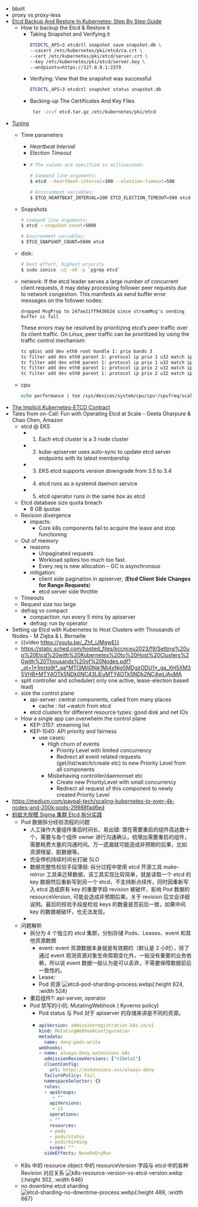 - bbolt
- proxy vs proxy-less
- [Etcd Backup And Restore In Kubernetes: Step By Step Guide](https://k21academy.com/docker-kubernetes/etcd-backup-restore-in-k8s-step-by-step)
	- How to backup the Etcd & Restore it
		- Taking Snapshot and Verifying it
		  ``` bash
		  ETCDCTL_API=3 etcdctl snapshot save snapshot.db \
		  --cacert /etc/kubernetes/pki/etcd/ca.crt \
		  --cert /etc/kubernetes/pki/etcd/server.crt \
		  --key /etc/kubernetes/pki/etcd/server.key \
		  --endpionts=https://127.0.0.1:2379
		  ```
		- Verifying: View that the snapshot was successful
		  ``` bash
		  ETCDCTL_API=3 etcdctl snapshot status snapshot.db
		  ```
		- Backing-up The Certificates And Key Files
		  ``` bash
		   tar -zcvf etcd.tar.gz /etc/kubernetes/pki/etcd
		  ```
- [Tuning](https://etcd.io/docs/v3.6/tuning/)
	- Time parameters
		- *Heartbeat Interval*
		- *Election Timeout*
		- ``` bash
		  # The values are specified in milliseconds.
		  
		  # Command line arguments:
		  $ etcd --heartbeat-interval=100 --election-timeout=500
		  
		  # Environment variables:
		  $ ETCD_HEARTBEAT_INTERVAL=100 ETCD_ELECTION_TIMEOUT=500 etcd
		  ```
	- Snapshots
	  ``` bash
	  # Command line arguments:
	  $ etcd --snapshot-count=5000
	  
	  # Environment variables:
	  $ ETCD_SNAPSHOT_COUNT=5000 etcd
	  ```
	- disk: 
	  
	  ``` bash
	  # best effort, highest priority
	  $ sudo ionice -c2 -n0 -p `pgrep etcd`
	  ```
	- network: 
	  If the etcd leader serves a large number of concurrent client requests, it may delay processing follower peer requests due to network congestion. This manifests as send buffer error messages on the follower nodes:
	  ```
	  dropped MsgProp to 247ae21ff9436b2d since streamMsg's sending buffer is full
	  ```
	  These errors may be resolved by prioritizing etcd’s peer traffic over its client traffic. On Linux, peer traffic can be prioritized by using the traffic control mechanism:
	  
	  ``` bash
	  tc qdisc add dev eth0 root handle 1: prio bands 3
	  tc filter add dev eth0 parent 1: protocol ip prio 1 u32 match ip sport 2380 0xffff flowid 1:1
	  tc filter add dev eth0 parent 1: protocol ip prio 1 u32 match ip dport 2380 0xffff flowid 1:1
	  tc filter add dev eth0 parent 1: protocol ip prio 2 u32 match ip sport 2379 0xffff flowid 1:1
	  tc filter add dev eth0 parent 1: protocol ip prio 2 u32 match ip dport 2379 0xffff flowid 1:1
	  ```
	- cpu
	  
	  ``` bash
	  echo performance | tee /sys/devices/system/cpu/cpu*/cpufreq/scaling_governor
	  ```
- [The Implicit Kubernetes-ETCD Contract](https://docs.google.com/document/d/1NUZDiJeiIH5vo_FMaTWf0JtrQKCx0kpEaIIuPoj9P6A/edit?pli=1)
- Tales from on-Call: Fun with Operating Etcd at Scale - Geeta Gharpure & Chao Chen, Amazon
	- etcd @ EKS
		- 1. Each etcd cluster is a 3 node cluster
		- 2. kube-apiserver uses auto-sync to update etcd server endpoints with its latest membership
		- 3. EKS etcd supports version downgrade from 3.5 to 3.4
		- 4. etcd runs as a systemd daemon service
		- 5. etcd operator runs in the same box as etcd
	- Etcd database size quota breach
		- 8 GB quotas
	- Revision divergence
		- impacts:
			- Core k8s components fail to acquire the lease and stop functioning
	- Out of memory
		- reasons
			- Unpaginated requests
			- Workload spikes too much too fast.
			- Every req is new allocation – GC is asynchronous
		- mitigation:
			- client side pagination in apiserver, (**Etcd Client Side Changes for Range Requests**)
			- etcd server side throttle
	- Timeouts
	- Request size too large
	- defrag vs compact
		- compaction: run every 5 mins by apiserver
		- defrag: run by operator
- Setting up Etcd with Kubernetes to Host Clusters with Thousands of Nodes - M Zięba & L Bernaille
	- {{video https://youtu.be/_Zhf_iJMqwE}}
	- https://static.sched.com/hosted_files/kccnceu2023/f9/Setting%20up%20Etcd%20with%20Kubernetes%20to%20Host%20Clusters%20with%20Thousands%20of%20Nodes.pdf?_gl=1*1mrtq9i*_ga*MTI3MjI0Njk1Mi4xNjg5MDgzODU1*_ga_XH5XM35VHB*MTY4OTk5NDk0NC43LjEuMTY4OTk5NDk2NC4wLjAuMA
	- split controller and scheduler( only one active, lease-election based lead)
	- size the control plane
		- api-server: central components, called from many places
			- cache : list +watch from etcd
		- etcd clusters for different resource types: good disk and net IOs
	- How a single app can overwhelm the control plane
		- KEP-3157: streaming list
		- KEP-1040: API priority and fairness
			- use cases:
				- High churn of events
					- Priority Level with limited concurrency
					- Redirect all event related requests (get/list/watch/create etc) to new Priority Level from all components
				- Misbehaving controller/daemonset etc
					- Create new PriorityLevel with small concurrency
					- Redirect all request of this component to newly created Priority Level
- https://medium.com/paypal-tech/scaling-kubernetes-to-over-4k-nodes-and-200k-pods-29988fad6ed
- [蚂蚁大规模 Sigma 集群 Etcd 拆分实践](https://www.sofastack.tech/blog/ant-massive-sigma-cluster-etcd-splitting-in-practice/)
	- Pod 数据拆分经验流程的问题
		- 人工操作大量组件重启时间长、易出错: 潜在需要重启的组件高达数十个，需要与各个组件 owner 进行沟通确认，梳理出需要重启的组件，需要耗费大量的沟通时间。万一遗漏就可能造成非预期的后果，比如资源残留、脏数据等。
		- 完全停机持续时间长打破 SLO
		- 数据完整性校验手段薄弱:  拆分过程中使用 etcd 开源工具 make-mirror 工具来迁移数据，该工具实现比较简单，就是读取一个 etcd 的 key 数据然后重新写到另一个 etcd，不支持断点续传，同时因重新写入 etcd 造成原有 key 的重要字段 revision 被破坏，影响 Pod 数据的 resourceVersion, 可能会造成非预期后果。关于 revision 后文会详细说明。最后的校验手段是检验 keys 的数量是否前后一致，如果中间 key 的数据被破坏，也无法发现。
		-
	- 问题解析
		- 拆分为 4 个独立的 etcd 集群，分别存储 Pods、Leases、event 和其他资源数据
			- event: event 资源数据本身就是有效期的（默认是 2 小时），除了通过 event 观测资源对象生命周期变化外，一般没有重要的业务依赖，所以说 event 数据一般认为是可以丢弃，不需要保障数据前后一致性的。
			- Lease:
			- Pod 资源
			   ![etcd-pod-sharding-process.webp](../assets/etcd-pod-sharding-process_1690646788228_0.webp){:height 624, :width 524}
		- 重启组件?: api-server, operator
		- Pod 禁写的小坑: MutatingWebhook ( Kyverno policy)
			- Pod status 与 Pod 对于 apiserver 的存储来讲是不同的资源。
			- ``` yaml
			  apiVersion: admissionregistration.k8s.io/v1 
			  kind: MutatingWebhookConfiguration 
			  metadata:
			    name: deny-pods-write
			  webhooks: 
			  - name: always-deny.extensions.k8s
			    admissionReviewVersions: ["v1beta1"]
			    clientConfig: 
			      url: https://extensions.xxx/always-deny 
			    failurePolicy: Fail
			    namespaceSelector: {} 
			    rules: 
			    - apiGroups: 
			       - ""
			      apiVersions: 
			       - v1
			      operations: 
			      - "" 
			      resources: 
			      - pods 
			      - pods/status 
			      - pods/binding 
			      scope: ""
			    sideEffects: NoneOnDryRun
			  
			  ```
	- K8s 中的 resource object 中的 resourceVersion 字段与 etcd 中的各种 Revision 对应关系
	  ![k8s-resource-version-vs-etcd-version.webp](../assets/k8s-resource-version-vs-etcd-version_1690647865155_0.webp){:height 302, :width 646}
	- no downtime etcd sharding
	  ![etcd-sharding-no-downtime-process.webp](../assets/etcd-sharding-no-downtime-process_1690646982117_0.webp){:height 489, :width 667}